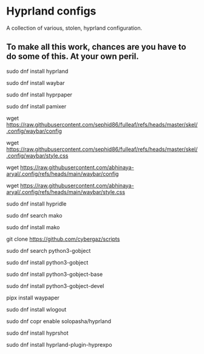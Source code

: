 # Hyprland configs

A collection of various, stolen, hyprland configuration.

## To make all this work, chances are you have to do some of this. At your own peril.

sudo dnf install hyprland

sudo dnf install waybar

sudo dnf install hyprpaper

sudo dnf install pamixer

wget https://raw.githubusercontent.com/sephid86/fulleaf/refs/heads/master/skel/.config/waybar/config

wget https://raw.githubusercontent.com/sephid86/fulleaf/refs/heads/master/skel/.config/waybar/style.css

wget https://raw.githubusercontent.com/abhinaya-aryal/.config/refs/heads/main/waybar/config

wget https://raw.githubusercontent.com/abhinaya-aryal/.config/refs/heads/main/waybar/style.css

sudo dnf install hypridle

sudo dnf search mako

sudo dnf install mako

git clone https://github.com/cybergaz/scripts

sudo dnf search python3-gobject

sudo dnf install python3-gobject

sudo dnf install python3-gobject-base

sudo dnf install python3-gobject-devel

pipx install waypaper

sudo dnf install wlogout

sudo dnf copr enable solopasha/hyprland

sudo dnf install hyprshot

sudo dnf install hyprland-plugin-hyprexpo
